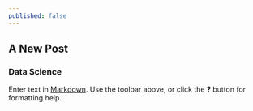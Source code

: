 ```yaml
---
published: false
---
```

## A New Post

### Data Science 

Enter text in [Markdown](http://daringfireball.net/projects/markdown/). Use the toolbar above, or click the **?** button for formatting help.
